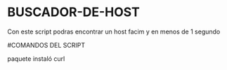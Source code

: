 # BUSCADOR-DE-HOST
Con este script podras encontrar un host facim y en menos de 1 segundo

#COMANDOS DEL SCRIPT

paquete instaló curl

